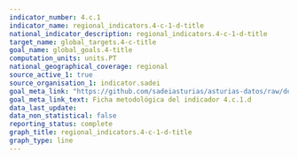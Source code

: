 ```yaml
---
indicator_number: 4.c.1
indicator_name: regional_indicators.4-c-1-d-title
national_indicator_description: regional_indicators.4-c-1-d-title
target_name: global_targets.4-c-title
goal_name: global_goals.4-title
computation_units: units.PT
national_geographical_coverage: regional
source_active_1: true
source_organisation_1: indicator.sadei
goal_meta_link: "https://github.com/sadeiasturias/asturias-datos/raw/develop/descargas/metodologia/4.c.1.d.pdf"
goal_meta_link_text: Ficha metodológica del indicador 4.c.1.d
data_last_update:  
data_non_statistical: false
reporting_status: complete
graph_title: regional_indicators.4-c-1-d-title
graph_type: line
---
```

